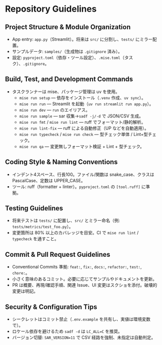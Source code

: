 # Repository Guidelines

## Project Structure & Module Organization
- App entry: `app.py`（Streamlit）。将来は `src/` に分割し、`tests/` にミラー配置。
- サンプルデータ: `samples/`（生成物は `.gitignore` 済み）。
- 設定: `pyproject.toml`（依存・ツール設定）、`.mise.toml`（タスク）、`.gitignore`。

## Build, Test, and Development Commands
- タスクランナーは mise、パッケージ管理は uv を使用。
  - `mise run setup` — 依存をインストール（`.venv` 作成、`uv sync`）。
  - `mise run run` — Streamlit を起動（`uv run streamlit run app.py`）。
  - `mise run dev` — `run` のエイリアス。
  - `mise run sample` — sar 収集→`sadf -j/-d` で JSON/CSV 生成。
  - `mise run fmt` / `mise run lint` — ruff でフォーマット/静的解析。
  - `mise run lint-fix` — ruff による自動修正（UP などを自動適用）。
  - `mise run typecheck` / `mise run check` — 型チェック単体 / Lint+型チェック。
  - `mise run qa` — 変更無しフォーマット検証 + Lint + 型チェック。

## Coding Style & Naming Conventions
- インデント4スペース、行長100。ファイル/関数は snake_case、クラスは PascalCase、定数は UPPER_CASE。
- ツール: ruff（formatter + linter）。`pyproject.toml` の `[tool.ruff]` に準拠。

## Testing Guidelines
- 将来テストは `tests/` に配置し、`src/` とミラー命名（例: `tests/metrics/test_foo.py`）。
- 変更箇所は 80% 以上のカバレッジを目安。CI で `mise run lint` / `typecheck` を通すこと。

## Commit & Pull Request Guidelines
- Conventional Commits 準拠: `feat:`, `fix:`, `docs:`, `refactor:`, `test:`, `chore:`。
- 小さく意味のあるコミット。必要に応じてサンプルやドキュメントを更新。
- PR は概要、再現/確認手順、関連 Issue、UI 変更はスクショを添付。破壊的変更は明記。

## Security & Configuration Tips
- シークレットはコミット禁止（`.env.example` を共有し、実値は環境変数で）。
- ロケール依存を避けるため `sadf -d` は `LC_ALL=C` を推奨。
- バージョン切替: `SAR_VERSION=11` で CSV 経路を強制、未指定は自動判定。

